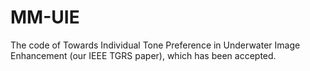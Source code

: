 # MM-UIE
The code of Towards Individual Tone Preference in Underwater Image Enhancement (our IEEE TGRS paper), which has been accepted.
